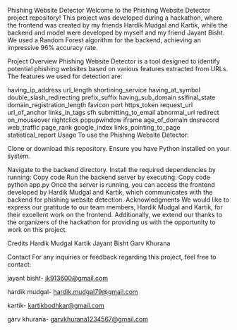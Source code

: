 Phishing Website Detector
Welcome to the Phishing Website Detector project repository! This project was developed during a hackathon, where the frontend was created by my friends Hardik Mudgal and Kartik, while the backend and model were developed by myself and my friend Jayant Bisht. We used a Random Forest algorithm for the backend, achieving an impressive 96% accuracy rate.

Project Overview
Phishing Website Detector is a tool designed to identify potential phishing websites based on various features extracted from URLs. The features we used for detection are:

having_ip_address
url_length
shortining_service
having_at_symbol
double_slash_redirecting
prefix_suffix
having_sub_domain
sslfinal_state
domain_registration_length
favicon
port
https_token
request_url
url_of_anchor
links_in_tags
sfh
submitting_to_email
abnormal_url
redirect
on_mouseover
rightclick
popupwindow
iframe
age_of_domain
dnsrecord
web_traffic
page_rank
google_index
links_pointing_to_page
statistical_report
Usage
To use the Phishing Website Detector:

Clone or download this repository.
Ensure you have Python installed on your system.

Navigate to the backend directory.
Install the required dependencies by running:
Copy code
Run the backend server by executing:
Copy code
python app.py
Once the server is running, you can access the frontend developed by Hardik Mudgal and Kartik, which communicates with the backend for phishing website detection.
Acknowledgments
We would like to express our gratitude to our team members, Hardik Mudgal and Kartik, for their excellent work on the frontend. Additionally, we extend our thanks to the organizers of the hackathon for providing us with the opportunity to work on this project.

Credits
Hardik Mudgal
Kartik
Jayant Bisht
Garv Khurana 

Contact
For any inquiries or feedback regarding this project, feel free to contact:


jayant bisht- jk913600@gmail.com

hardik mudgal- hardik.mudgal79@gmail.com

kartik- kartikbodhkar@gmail.com

garv khurana- garvkhurana1234567@gmail.com
